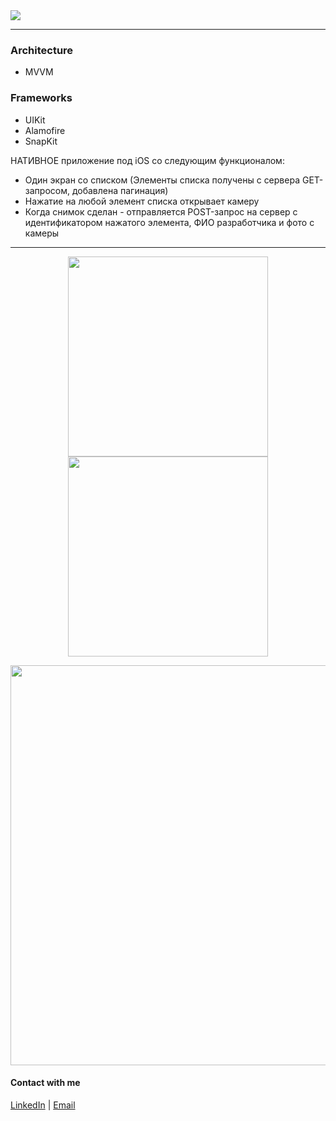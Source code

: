 <img src="https://img.shields.io/badge/Swift-UIKit-success">


---

### Architecture
- MVVM
### Frameworks
- UIKit
- Alamofire
- SnapKit

НАТИВНОЕ приложение под iOS со следующим функционалом:
- Один экран со списком (Элементы списка получены с сервера GET-запросом,
добавлена пагинация)
- Нажатие на любой элемент списка открывает камеру
- Когда снимок сделан - отправляется POST-запрос на сервер с идентификатором
нажатого элемента, ФИО разработчика и фото с камеры


---
<p align="center">
      <img src="https://github.com/ThugiOS/TestBS/blob/main/Media/scrollShort.gif" width="320"> <img src="https://github.com/ThugiOS/TestBS/blob/main/Media/sendPhoto.gif" width="320">
</p>

<p align="center">
            <img src="https://github.com/ThugiOS/TestBS/blob/main/Media/sendPhoto.gif" width="640">
</p>

#### Contact with me
[LinkedIn](https://www.linkedin.com/in/artem-swift/) | [Email](mailto:artem.ios.nikitin@gmail.com "artem.ios.nikitin@gmail.com")
